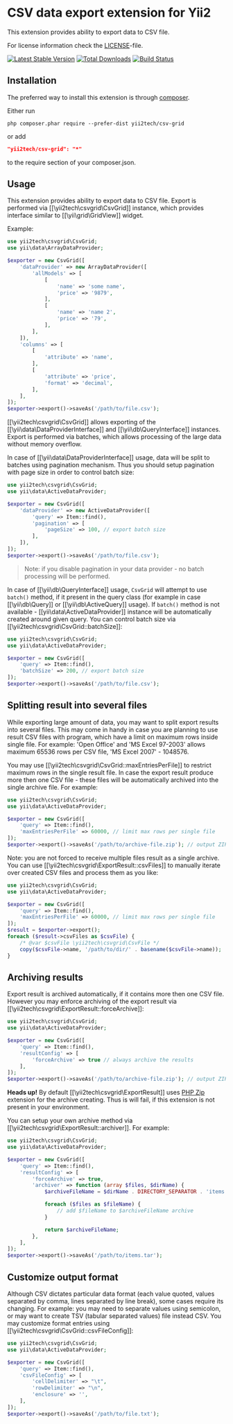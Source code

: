 CSV data export extension for Yii2
==================================

This extension provides ability to export data to CSV file.

For license information check the [LICENSE](LICENSE.md)-file.

[![Latest Stable Version](https://poser.pugx.org/yii2tech/csv-grid/v/stable.png)](https://packagist.org/packages/yii2tech/csv-grid)
[![Total Downloads](https://poser.pugx.org/yii2tech/csv-grid/downloads.png)](https://packagist.org/packages/yii2tech/csv-grid)
[![Build Status](https://travis-ci.org/yii2tech/csv-grid.svg?branch=master)](https://travis-ci.org/yii2tech/csv-grid)


Installation
------------

The preferred way to install this extension is through [composer](http://getcomposer.org/download/).

Either run

```
php composer.phar require --prefer-dist yii2tech/csv-grid
```

or add

```json
"yii2tech/csv-grid": "*"
```

to the require section of your composer.json.


Usage
-----

This extension provides ability to export data to CSV file.
Export is performed via [[\yii2tech\csvgrid\CsvGrid]] instance, which provides interface similar to [[\yii\grid\GridView]] widget.

Example:

```php
use yii2tech\csvgrid\CsvGrid;
use yii\data\ArrayDataProvider;

$exporter = new CsvGrid([
    'dataProvider' => new ArrayDataProvider([
        'allModels' => [
            [
                'name' => 'some name',
                'price' => '9879',
            ],
            [
                'name' => 'name 2',
                'price' => '79',
            ],
        ],
    ]),
    'columns' => [
        [
            'attribute' => 'name',
        ],
        [
            'attribute' => 'price',
            'format' => 'decimal',
        ],
    ],
]);
$exporter->export()->saveAs('/path/to/file.csv');
```

[[\yii2tech\csvgrid\CsvGrid]] allows exporting of the [[\yii\data\DataProviderInterface]] and [[\yii\db\QueryInterface]] instances.
Export is performed via batches, which allows processing of the large data without memory overflow.

In case of [[\yii\data\DataProviderInterface]] usage, data will be split to batches using pagination mechanism.
Thus you should setup pagination with page size in order to control batch size:

```php
use yii2tech\csvgrid\CsvGrid;
use yii\data\ActiveDataProvider;

$exporter = new CsvGrid([
    'dataProvider' => new ActiveDataProvider([
        'query' => Item::find(),
        'pagination' => [
            'pageSize' => 100, // export batch size
        ],
    ]),
]);
$exporter->export()->saveAs('/path/to/file.csv');
```

> Note: if you disable pagination in your data provider - no batch processing will be performed.

In case of [[\yii\db\QueryInterface]] usage, `CsvGrid` will attempt to use `batch()` method, if it present in the query
class (for example in case [[\yii\db\Query]] or [[\yii\db\ActiveQuery]] usage). If `batch()` method is not available -
[[yii\data\ActiveDataProvider]] instance will be automatically created around given query.
You can control batch size via [[\yii2tech\csvgrid\CsvGrid::batchSize]]:

```php
use yii2tech\csvgrid\CsvGrid;
use yii\data\ActiveDataProvider;

$exporter = new CsvGrid([
    'query' => Item::find(),
    'batchSize' => 200, // export batch size
]);
$exporter->export()->saveAs('/path/to/file.csv');
```


## Splitting result into several files <span id="splitting-result-into-several-files"></span>

While exporting large amount of data, you may want to split export results into several files.
This may come in handy in case you are planning to use result CSV files with program, which have a limit on
maximum rows inside single file. For example: 'Open Office' and 'MS Excel 97-2003' allows maximum 65536 rows
per CSV file, 'MS Excel 2007' - 1048576.

You may use [[\yii2tech\csvgrid\CsvGrid::maxEntriesPerFile]] to restrict maximum rows in the single result file.
In case the export result produce more then one CSV file - these files will be automatically archived into the single
archive file. For example:

```php
use yii2tech\csvgrid\CsvGrid;
use yii\data\ActiveDataProvider;

$exporter = new CsvGrid([
    'query' => Item::find(),
    'maxEntriesPerFile' => 60000, // limit max rows per single file
]);
$exporter->export()->saveAs('/path/to/archive-file.zip'); // output ZIP archive!
```

Note: you are not forced to receive multiple files result as a single archive. You can use
[[\yii2tech\csvgrid\ExportResult::csvFiles]] to manually iterate over created CSV files and process them as you like:

```php
use yii2tech\csvgrid\CsvGrid;
use yii\data\ActiveDataProvider;

$exporter = new CsvGrid([
    'query' => Item::find(),
    'maxEntriesPerFile' => 60000, // limit max rows per single file
]);
$result = $exporter->export();
foreach ($result->csvFiles as $csvFile) {
    /* @var $csvFile \yii2tech\csvgrid\CsvFile */
    copy($csvFile->name, '/path/to/dir/' . basename($csvFile->name));
}
```


## Archiving results <span id="archiving-results"></span>

Export result is archived automatically, if it contains more then one CSV file. However you may enforce archiving of the
export result via [[\yii2tech\csvgrid\ExportResult::forceArchive]]:

```php
use yii2tech\csvgrid\CsvGrid;
use yii\data\ActiveDataProvider;

$exporter = new CsvGrid([
    'query' => Item::find(),
    'resultConfig' => [
        'forceArchive' => true // always archive the results
    ],
]);
$exporter->export()->saveAs('/path/to/archive-file.zip'); // output ZIP archive!
```

**Heads up!** By default [[\yii2tech\csvgrid\ExportResult]] uses [PHP Zip](http://php.net/manual/en/book.zip.php) extension for the archive creating.
Thus is will fail, if this extension is not present in your environment.

You can setup your own archive method via [[\yii2tech\csvgrid\ExportResult::archiver]].
For example:

```php
use yii2tech\csvgrid\CsvGrid;
use yii\data\ActiveDataProvider;

$exporter = new CsvGrid([
    'query' => Item::find(),
    'resultConfig' => [
        'forceArchive' => true,
        'archiver' => function (array $files, $dirName) {
            $archiveFileName = $dirName . DIRECTORY_SEPARATOR . 'items.tar';

            foreach ($files as $fileName) {
                // add $fileName to $archiveFileName archive
            }

            return $archiveFileName;
        },
    ],
]);
$exporter->export()->saveAs('/path/to/items.tar');
```


## Customize output format <span id="customize-output-format"></span>

Although CSV dictates particular data format (each value quoted, values separated by comma, lines separated by line break),
some cases require its changing. For example: you may need to separate values using semicolon, or may want to create
TSV (tabular separated values) file instead CSV.
You may customize format entries using [[\yii2tech\csvgrid\CsvGrid::csvFileConfig]]:

```php
use yii2tech\csvgrid\CsvGrid;
use yii\data\ActiveDataProvider;

$exporter = new CsvGrid([
    'query' => Item::find(),
    'csvFileConfig' => [
        'cellDelimiter' => "\t",
        'rowDelimiter' => "\n",
        'enclosure' => '',
    ],
]);
$exporter->export()->saveAs('/path/to/file.txt');
```
